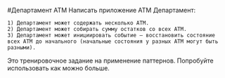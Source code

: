 #Департамент ATM
Написать приложение ATM Департамент:
    
    1) Департамент может содержать несколько ATM.
    2) Департамент может собирать сумму остатков со всех ATM.
    3) Департамент может инициировать событие – восстановить состояние всех ATM до начального (начальные состояния у разных ATM могут быть разными).

Это тренировочное задание на применение паттернов.
Попробуйте использовать как можно больше.